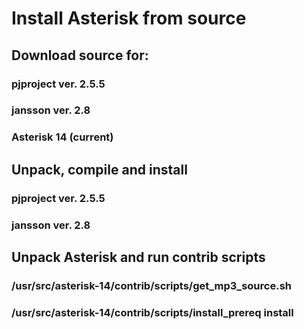 # Install Asterisk from source

## Download source for:

### pjproject ver. 2.5.5

### jansson ver. 2.8

### Asterisk 14 (current)

## Unpack, compile and install

### pjproject ver. 2.5.5

### jansson ver. 2.8

## Unpack Asterisk and run contrib scripts

### /usr/src/asterisk-14/contrib/scripts/get_mp3_source.sh

### /usr/src/asterisk-14/contrib/scripts/install_prereq install

